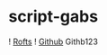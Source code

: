 # script-gabs
! [Rofts](https://instagram.com/rio.xtz31) 
! [Github](https://rioprojectx) Githb123

